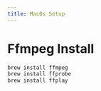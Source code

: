 ```yaml
---
title: MacOs Setup
---
```


# Ffmpeg Install

```bash
brew install ffmpeg
brew install ffprobe
brew install ffplay
```

